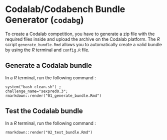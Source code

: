 # Codalab/Codabench Bundle Generator (`codabg`)

To create a Codalab competition, you have to generate a zip file with
the required files inside and upload the archive on the Codalab
platform. The *R* script `generate_bundle.Rmd` allows you to
automatically create a valid bundle by using the *R* terminal and `config.R` file.

## Generate a Codalab bundle

In a *R* terminal, run the following command :

```
system("bash clean.sh") ;  
challenge_name="sexpred0.3"; 
rmarkdown::render("01_generate_bundle.Rmd")
```

## Test the Codalab bundle

In a *R* terminal, run the following command :

```
rmarkdown::render("02_test_bundle.Rmd")
```

